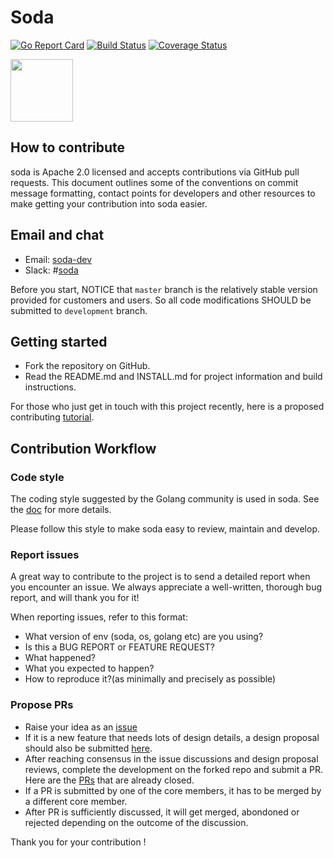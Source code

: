 # Soda

[![Go Report Card](https://goreportcard.com/badge/github.com/soda/soda?branch=master)](https://goreportcard.com/report/github.com/soda/soda)
[![Build Status](https://travis-ci.org/soda/soda.svg?branch=master)](https://travis-ci.org/soda/soda)
[![Coverage Status](https://coveralls.io/repos/github/soda/soda/badge.svg?branch=master)](https://coveralls.io/github/soda/soda?branch=master)

<img src="https://www.soda.io/wp-content/uploads/sites/18/2016/11/logo_soda.png" width="100">

## How to contribute

soda is Apache 2.0 licensed and accepts contributions via GitHub pull requests. This document outlines some of the conventions on commit message formatting, contact points for developers and other resources to make getting your contribution into soda easier.

## Email and chat

- Email: [soda-dev](https://lists.soda.io/mailman/listinfo)
- Slack: #[soda](https://soda.slack.com)

Before you start, NOTICE that ```master``` branch is the relatively stable version
provided for customers and users. So all code modifications SHOULD be submitted to
`development` branch.

## Getting started

- Fork the repository on GitHub.
- Read the README.md and INSTALL.md for project information and build instructions.

For those who just get in touch with this project recently, here is a proposed contributing [tutorial](https://github.com/leonwanghui/installation-note/blob/master/soda_fork_contribute_tutorial.md).

## Contribution Workflow

### Code style

The coding style suggested by the Golang community is used in soda. See the [doc](https://github.com/golang/go/wiki/CodeReviewComments) for more details.

Please follow this style to make soda easy to review, maintain and develop.

### Report issues

A great way to contribute to the project is to send a detailed report when you encounter an issue. We always appreciate a well-written, thorough bug report, and will thank you for it!

When reporting issues, refer to this format:

- What version of env (soda, os, golang etc) are you using?
- Is this a BUG REPORT or FEATURE REQUEST?
- What happened?
- What you expected to happen?
- How to reproduce it?(as minimally and precisely as possible)

### Propose PRs

- Raise your idea as an [issue](https://github.com/soda/soda/issues)
- If it is a new feature that needs lots of design details, a design proposal should also be submitted [here](https://github.com/soda/design-specs/pulls).
- After reaching consensus in the issue discussions and design proposal reviews, complete the development on the forked repo and submit a PR.
  Here are the [PRs](https://github.com/soda/soda/pulls?q=is%3Apr+is%3Aclosed) that are already closed.
- If a PR is submitted by one of the core members, it has to be merged by a different core member.
- After PR is sufficiently discussed, it will get merged, abondoned or rejected depending on the outcome of the discussion.

Thank you for your contribution !
